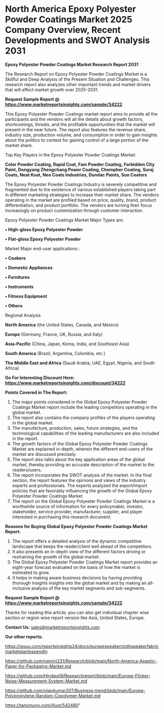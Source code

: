 # North America Epoxy Polyester Powder Coatings Market 2025 Company Overview, Recent Developments and SWOT Analysis 2031

<strong>Epoxy Polyester Powder Coatings Market Research Report 2031</strong>

The Research Report on Epoxy Polyester Powder Coatings Market is a Skillful and Deep Analysis of the Present Situation and Challenges. This research report also analyzes other important trends and market drivers that will affect market growth over 2025-2031.

<strong>Request Sample Report @ <a href=https://www.marketreportsinsights.com/sample/34222>https://www.marketreportsinsights.com/sample/34222</a></strong>

This Epoxy Polyester Powder Coatings market report aims to provide all the participants and the vendors will all the details about growth factors, shortcomings, threats, and the profitable opportunities that the market will present in the near future. The report also features the revenue share, industry size, production volume, and consumption in order to gain insights about the politics to contest for gaining control of a large portion of the market share.

Top Key Players in the Epoxy Polyester Powder Coatings Market:

<strong>Color Powder Coating, Rapid Coat, Fam Powder Coating, Forbidden City Paint, Dongyang Zhengchang Power Coating, Chempher Coating, Suraj Coats, Neat Koat, Neo Coats Industries, Durolac Paints, Sun Coaters</strong>

The Epoxy Polyester Powder Coatings Industry is severely competitive and fragmented due to the existence of various established players taking part in different marketing strategies to increase their market share. The vendors operating in the market are profiled based on price, quality, brand, product differentiation, and product portfolio. The vendors are turning their focus increasingly on product customization through customer interaction.

Epoxy Polyester Powder Coatings Market Major Types are:

<strong>•  High-gloss Epoxy Polyester Powder

•  Flat-gloss Epoxy Polyester Powder</strong>

Market Major end-user applications :

<strong>•  Cookers

•  Domestic Appliances

•  Furnitures

•  Instruments

•  Fitness Equipment

•  Others</strong>

Regional Analysis

</u><strong><b>North America</b></strong> (the United States, Canada, and Mexico)

<strong><b>Europe </b></strong>(Germany, France, UK, Russia, and Italy)

<strong><b>Asia-Pacific</b></strong> (China, Japan, Korea, India, and Southeast Asia)

<strong><b>South America</b></strong> (Brazil, Argentina, Colombia, etc.)

<strong><b>The Middle East and Africa</b></strong> (Saudi Arabia, UAE, Egypt, Nigeria, and South Africa)

<strong>Go For Interesting Discount Here: <a href=https://www.marketreportsinsights.com/discount/34222>https://www.marketreportsinsights.com/discount/34222</a></strong>

<strong>Points Covered in The Report:</strong>
<ol>
  <li>The major points considered in the Global Epoxy Polyester Powder Coatings Market report include the leading competitors operating in the global market.</li>
  <li>The report also contains the company profiles of the players operating in the global market.</li>
  <li>The manufacture, production, sales, future strategies, and the technological capabilities of the leading manufacturers are also included in the report.</li>
  <li>The growth factors of the Global Epoxy Polyester Powder Coatings Market are explained in-depth, wherein the different end-users of the market are discussed precisely.</li>
  <li>The report also talks about the key application areas of the global market, thereby providing an accurate description of the market to the readers/users.</li>
  <li>The report incorporates the SWOT analysis of the market. In the final section, the report features the opinions and views of the industry experts and professionals. The experts analyzed the export/import policies that are favorably influencing the growth of the Global Epoxy Polyester Powder Coatings Market.</li>
  <li>The report on the Global Epoxy Polyester Powder Coatings Market is a worthwhile source of information for every policymaker, investor, stakeholder, service provider, manufacturer, supplier, and player interested in purchasing this research document.</li>
</ol>
<strong>Reasons for Buying Global Epoxy Polyester Powder Coatings Market Report:</strong>

<ol>
  <li>The report offers a detailed analysis of the dynamic competitive landscape that keeps the reader/client well ahead of the competitors.</li>
  <li>It also presents an in-depth view of the different factors driving or restraining the growth of the global market.</li>
  <li>The Global Epoxy Polyester Powder Coatings Market report provides an eight-year forecast evaluated on the basis of how the market is estimated to grow.</li>
  <li>It helps in making aware business decisions by having providing thorough insights insights into the global market and by making an all-inclusive analysis of the key market segments and sub-segments.</li>
</ol>
<strong>Request Sample Report @ <a href=https://www.marketreportsinsights.com/sample/34222>https://www.marketreportsinsights.com/sample/34222</a></strong>


Thanks for reading this article; you can also get individual chapter wise section or region wise report version like Asia, United States, Europe.

<strong>Contact Us:</strong>
sales@marketreportsinsights.com

<strong>Our other reports:</strong>

<a href=https://issuu.com/reportsinsights24/docs/europespeakerclothspeakerfabricmarketgiantsspendin>https://issuu.com/reportsinsights24/docs/europespeakerclothspeakerfabricmarketgiantsspendin</a>

<a href=https://github.com/yamini231/Research/blob/main/North-America-Aseptic-Paper-for-Packaging-Market.md>https://github.com/yamini231/Research/blob/main/North-America-Aseptic-Paper-for-Packaging-Market.md</a>

<a href=https://github.com/Hindavii9/Researchreport/blob/main/Europe-Flicker-Noise-Measurement-System-Market.md>https://github.com/Hindavii9/Researchreport/blob/main/Europe-Flicker-Noise-Measurement-System-Market.md</a>

<a href=https://github.com/vijaykumar207/Business-trend/blob/main/Europe-Polypropylene-Random-Copolymer-Market.md>https://github.com/vijaykumar207/Business-trend/blob/main/Europe-Polypropylene-Random-Copolymer-Market.md</a>

<a href=https://tanomuno.com/illust/542480>https://tanomuno.com/illust/542480</a>"
